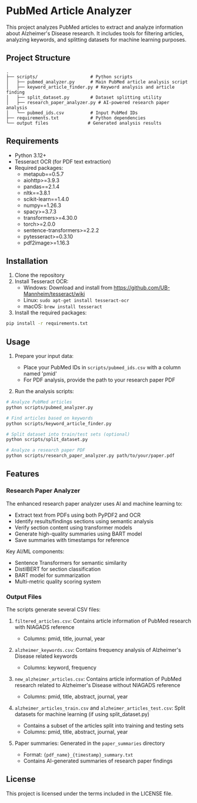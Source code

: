 # PubMed Article Analyzer

This project analyzes PubMed articles to extract and analyze information about Alzheimer's Disease research. It includes tools for filtering articles, analyzing keywords, and splitting datasets for machine learning purposes.

## Project Structure

```
.
├── scripts/                    # Python scripts
│   ├── pubmed_analyzer.py      # Main PubMed article analysis script
│   ├── keyword_article_finder.py # Keyword analysis and article finding
│   ├── split_dataset.py        # Dataset splitting utility
│   ├── research_paper_analyzer.py # AI-powered research paper analysis
│   └── pubmed_ids.csv          # Input PubMed IDs
├── requirements.txt            # Python dependencies
└── output files               # Generated analysis results
```

## Requirements

- Python 3.12+
- Tesseract OCR (for PDF text extraction)
- Required packages:
  - metapub==0.5.7
  - aiohttp>=3.9.3
  - pandas==2.1.4
  - nltk==3.8.1
  - scikit-learn==1.4.0
  - numpy==1.26.3
  - spacy>=3.7.3
  - transformers>=4.30.0
  - torch>=2.0.0
  - sentence-transformers>=2.2.2
  - pytesseract>=0.3.10
  - pdf2image>=1.16.3

## Installation

1. Clone the repository
2. Install Tesseract OCR:
   - Windows: Download and install from https://github.com/UB-Mannheim/tesseract/wiki
   - Linux: `sudo apt-get install tesseract-ocr`
   - macOS: `brew install tesseract`
3. Install the required packages:
```bash
pip install -r requirements.txt
```

## Usage

1. Prepare your input data:
   - Place your PubMed IDs in `scripts/pubmed_ids.csv` with a column named 'pmid'
   - For PDF analysis, provide the path to your research paper PDF

2. Run the analysis scripts:
```bash
# Analyze PubMed articles
python scripts/pubmed_analyzer.py

# Find articles based on keywords
python scripts/keyword_article_finder.py

# Split dataset into train/test sets (optional)
python scripts/split_dataset.py

# Analyze a research paper PDF
python scripts/research_paper_analyzer.py path/to/your/paper.pdf
```

## Features

### Research Paper Analyzer
The enhanced research paper analyzer uses AI and machine learning to:
- Extract text from PDFs using both PyPDF2 and OCR
- Identify results/findings sections using semantic analysis
- Verify section content using transformer models
- Generate high-quality summaries using BART model
- Save summaries with timestamps for reference

Key AI/ML components:
- Sentence Transformers for semantic similarity
- DistilBERT for section classification
- BART model for summarization
- Multi-metric quality scoring system

### Output Files

The scripts generate several CSV files:

1. `filtered_articles.csv`: Contains article information of PubMed research with NIAGADS reference
   - Columns: pmid, title, journal, year

2. `alzheimer_keywords.csv`: Contains frequency analysis of Alzheimer's Disease related keywords
   - Columns: keyword, frequency

3. `new_alzheimer_articles.csv`: Contains article information of PubMed research related to Alzheimer's Disease without NIAGADS reference
   - Columns: pmid, title, abstract, journal, year

4. `alzheimer_articles_train.csv` and `alzheimer_articles_test.csv`: Split datasets for machine learning (if using split_dataset.py)
   - Contains a subset of the articles split into training and testing sets
   - Columns: pmid, title, abstract, journal, year

5. Paper summaries: Generated in the `paper_summaries` directory
   - Format: `{pdf_name}_{timestamp}_summary.txt`
   - Contains AI-generated summaries of research paper findings

## License

This project is licensed under the terms included in the LICENSE file.
